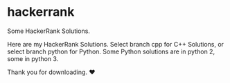 # hackerrank
Some HackerRank Solutions.

Here are my HackerRank Solutions. Select branch cpp for C++ Solutions, or select branch python for Python.
Some Python solutions are in python 2, some in python 3.

Thank you for downloading. ❤
